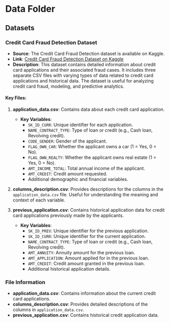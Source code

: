 # Data Folder

## Datasets

### Credit Card Fraud Detection Dataset

- **Source**: The Credit Card Fraud Detection dataset is available on Kaggle. 
- **Link**: [Credit Card Fraud Detection Dataset on Kaggle](https://www.kaggle.com/datasets/mishra5001/credit-card?resource=download)
- **Description**: This dataset contains detailed information about credit card applications and their associated fraud cases. It includes three separate CSV files with varying types of data related to credit card applications and historical data. The dataset is useful for analyzing credit card fraud, modeling, and predictive analytics.

#### Key Files:
1. **application_data.csv**: Contains data about each credit card application.
   - **Key Variables**:
     - `SK_ID_CURR`: Unique identifier for each application.
     - `NAME_CONTRACT_TYPE`: Type of loan or credit (e.g., Cash loan, Revolving credit).
     - `CODE_GENDER`: Gender of the applicant.
     - `FLAG_OWN_CAR`: Whether the applicant owns a car (1 = Yes, 0 = No).
     - `FLAG_OWN_REALTY`: Whether the applicant owns real estate (1 = Yes, 0 = No).
     - `AMT_INCOME_TOTAL`: Total annual income of the applicant.
     - `AMT_CREDIT`: Credit amount requested.
     - Additional demographic and financial variables.

2. **columns_description.csv**: Provides descriptions for the columns in the `application_data.csv` file. Useful for understanding the meaning and context of each variable.

3. **previous_application.csv**: Contains historical application data for credit card applications previously made by the applicants.
   - **Key Variables**:
     - `SK_ID_PREV`: Unique identifier for the previous application.
     - `SK_ID_CURR`: Unique identifier for the current application.
     - `NAME_CONTRACT_TYPE`: Type of loan or credit (e.g., Cash loan, Revolving credit).
     - `AMT_ANNUITY`: Annuity amount for the previous loan.
     - `AMT_APPLICATION`: Amount applied for in the previous loan.
     - `AMT_CREDIT`: Credit amount granted in the previous loan.
     - Additional historical application details.

### File Information

- **application_data.csv**: Contains information about the current credit card applications.
- **columns_description.csv**: Provides detailed descriptions of the columns in `application_data.csv`.
- **previous_application.csv**: Contains historical credit application data.
